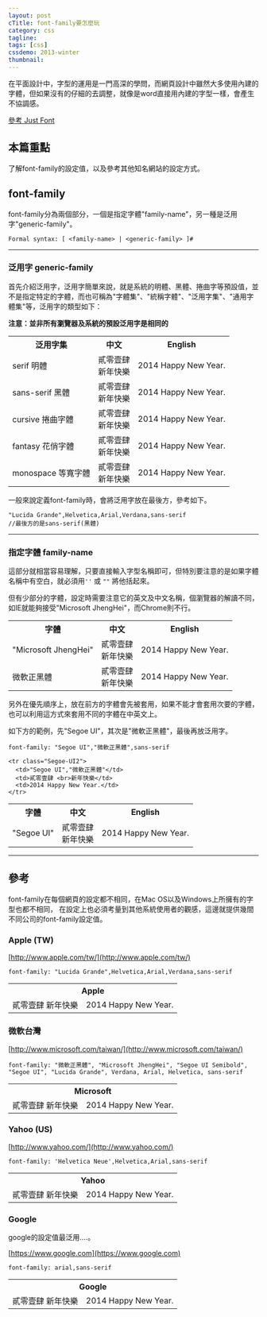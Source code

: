 ```yaml
---
layout: post
cTitle: font-family要怎麼玩
category: css
tagline: 
tags: [css]
cssdemo: 2013-winter
thumbnail: 
---
```


在平面設計中，字型的運用是一門高深的學問，而網頁設計中雖然大多使用內建的字體，但如果沒有的仔細的去調整，就像是word直接用內建的字型一樣，會產生不協調感。

[參考 Just Font](http://blog.justfont.com/2013/12/popular-typography/)

<!-- more -->
## 本篇重點
了解font-family的設定值，以及參考其他知名網站的設定方式。



## font-family
font-family分為兩個部分，一個是指定字體"family-name"，另一種是泛用字"generic-family"。

	Formal syntax: [ <family-name> | <generic-family> ]# 

****************

### 泛用字 generic-family
首先介紹泛用字，泛用字簡單來說，就是系統的明體、黑體、捲曲字等預設值，並不是指定特定的字體，而也可稱為"字體集"、"統稱字體"、"泛用字集"、"通用字體集"等，泛用字的類型如下：

**注意：並非所有瀏覽器及系統的預設泛用字是相同的**

<div class="demo d0101">
	<table style="width: 100%">
    <tr>
      <th>泛用字集</th>
      <th>中文</th>
      <th>English</th>
    </tr>
    <tr class="serif">
      <td>serif 明體</td>
      <td>貳零壹肆 <br>新年快樂</td>
      <td>2014 Happy New Year.</td>
    </tr>
    <tr class="sans-serif">
      <td>sans-serif 黑體</td>
      <td>貳零壹肆 <br>新年快樂</td>
      <td>2014 Happy New Year.</td>
    </tr>
    <tr class="cursive">
      <td>cursive 捲曲字體</td>
      <td>貳零壹肆 <br>新年快樂</td>
      <td>2014 Happy New Year.</td>
    </tr>
    <tr class="fantasy">
      <td>fantasy 花俏字體</td>
      <td>貳零壹肆 <br>新年快樂</td>
      <td>2014 Happy New Year.</td>
    </tr>
    <tr class="monospace">
      <td>monospace 等寬字體</td>
      <td>貳零壹肆 <br>新年快樂</td>
      <td>2014 Happy New Year.</td>
    </tr>
  </table>
</div>

一般來說定義font-family時，會將泛用字放在最後方，參考如下。

	"Lucida Grande",Helvetica,Arial,Verdana,sans-serif
	//最後方的是sans-serif(黑體)

************

### 指定字體 family-name
這部分就相當容易理解，只要直接輸入字型名稱即可，但特別要注意的是如果字體名稱中有空白，就必須用`''` 或 `""` 將他括起來。

但有少部分的字體，設定時需要注意它的英文及中文名稱，個瀏覽器的解讀不同，如IE就能夠接受"Microsoft JhengHei"，而Chrome則不行。

<div class="demo d0101">
  <table style="width: 100%">
    <tr>
      <th>字體</th>
      <th>中文</th>
      <th>English</th>
    </tr>
    <tr class="Microsoft-JhengHei">
      <td>"Microsoft JhengHei"</td>
      <td>貳零壹肆 <br>新年快樂</td>
      <td>2014 Happy New Year.</td>
    </tr>
    <tr class="Microsoft-JhengHei2">
      <td>微軟正黑體</td>
      <td>貳零壹肆 <br>新年快樂</td>
      <td>2014 Happy New Year.</td>
    </tr>
  </table>
</div>

另外在優先順序上，放在前方的字體會先被套用，如果不能才會套用次要的字體，也可以利用這方式來套用不同的字體在中英文上。

如下方的範例，先"Segoe UI"，其次是"微軟正黑體"，最後再放泛用字。

	font-family: "Segoe UI","微軟正黑體",sans-serif

<div class="demo d0101">
  <table style="width: 100%">
    <tr>
      <th>字體</th>
      <th>中文</th>
      <th>English</th>
    </tr>
    <tr class="Segoe-UI">
      <td>"Segoe UI"</td>
      <td>貳零壹肆 <br>新年快樂</td>
      <td>2014 Happy New Year.</td>
    </tr>

    <tr class="Segoe-UI2">
      <td>"Segoe UI","微軟正黑體"</td>
      <td>貳零壹肆 <br>新年快樂</td>
      <td>2014 Happy New Year.</td>
    </tr>
  </table>
</div>


****************

## 參考
font-family在每個網頁的設定都不相同，在Mac OS以及Windows上所擁有的字型也都不相同，
在設定上也必須考量到其他系統使用者的觀感，這邊就提供幾間不同公司的font-family設定值。

### Apple (TW)
[http://www.apple.com/tw/](http://www.apple.com/tw/)

	font-family: "Lucida Grande",Helvetica,Arial,Verdana,sans-serif

<div class="demo d0101">
  <table style="width: 100%">
    <tr>
      <th colspan="2">Apple</th>
    </tr>
    <tr class="Apple">
      <td>貳零壹肆 新年快樂</td>
      <td>2014 Happy New Year.</td>
    </tr>
  </table>
</div>

### 微軟台灣

[http://www.microsoft.com/taiwan/](http://www.microsoft.com/taiwan/)

	font-family: "微軟正黑體", "Microsoft JhengHei", "Segoe UI Semibold", "Segoe UI", "Lucida Grande", Verdana, Arial, Helvetica, sans-serif

<div class="demo d0101">
  <table style="width: 100%">
    <tr>
      <th colspan="2">Microsoft</th>
    </tr>
    <tr class="Microsoft">
      <td>貳零壹肆 新年快樂</td>
      <td>2014 Happy New Year.</td>
    </tr>
  </table>
</div>

### Yahoo (US)
	
[http://www.yahoo.com/](http://www.yahoo.com/)

	font-family: 'Helvetica Neue',Helvetica,Arial,sans-serif

<div class="demo d0101">
  <table style="width: 100%">
    <tr>
      <th colspan="2">Yahoo</th>
    </tr>
    <tr class="Yahoo">
      <td>貳零壹肆 新年快樂</td>
      <td>2014 Happy New Year.</td>
    </tr>
  </table>
</div>


### Google

google的設定值最泛用....。

[https://www.google.com](https://www.google.com)

	font-family: arial,sans-serif

<div class="demo d0101">
  <table style="width: 100%">
    <tr>
      <th colspan="2">Google</th>
    </tr>
    <tr class="Google">
      <td>貳零壹肆 新年快樂</td>
      <td>2014 Happy New Year.</td>
    </tr>
  </table>
</div>